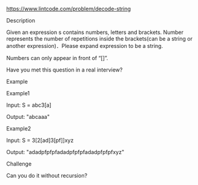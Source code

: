 https://www.lintcode.com/problem/decode-string

Description


Given an expression s contains numbers, letters and brackets. Number represents the number of repetitions inside the brackets(can be a string or another expression)．Please expand expression to be a string.

Numbers can only appear in front of “[]”.

Have you met this question in a real interview?  

Example

Example1

Input: S = abc3[a]

Output: "abcaaa"

Example2

Input: S = 3[2[ad]3[pf]]xyz

Output: "adadpfpfpfadadpfpfpfadadpfpfpfxyz"

Challenge

Can you do it without recursion?